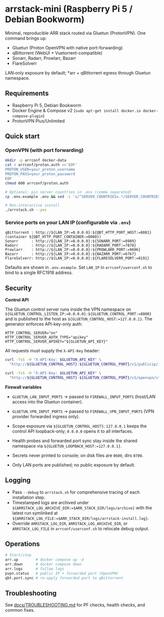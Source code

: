 # arrstack-mini (Raspberry Pi 5 / Debian Bookworm)

Minimal, reproducible ARR stack routed via Gluetun (ProtonVPN). One command brings up:

- Gluetun (Proton OpenVPN with native port-forwarding)
- qBittorrent (WebUI + Vuetorrent-compatible)
- Sonarr, Radarr, Prowlarr, Bazarr
- FlareSolverr

LAN‑only exposure by default; *arr + qBittorrent egress through Gluetun namespace.

## Requirements
- Raspberry Pi 5, Debian Bookworm
- Docker Engine & Compose v2 (`sudo apt-get install docker.io docker-compose-plugin`)
- ProtonVPN Plus/Unlimited

## Quick start

### OpenVPN (with port forwarding)
```bash
mkdir -p arrconf docker-data
cat > arrconf/proton.auth <<'EOF'
PROTON_USER=your_proton_username
PROTON_PASS=your_proton_password
EOF
chmod 600 arrconf/proton.auth

# Optional: pin server countries in .env (comma separated)
cp .env.example .env && sed -i 's/^SERVER_COUNTRIES=.*/SERVER_COUNTRIES=Netherlands,Germany,Switzerland/' .env

# Non-interactive install
./arrstack.sh --yes
```

### Service ports on your LAN IP (configurable via `.env`)
```
qBittorrent : http://${LAN_IP:=0.0.0.0}:${QBT_HTTP_PORT_HOST:=8081} (container ${QBT_HTTP_PORT_CONTAINER:=8080})
Sonarr      : http://${LAN_IP:=0.0.0.0}:${SONARR_PORT:=8989}
Radarr      : http://${LAN_IP:=0.0.0.0}:${RADARR_PORT:=7878}
Prowlarr    : http://${LAN_IP:=0.0.0.0}:${PROWLARR_PORT:=9696}
Bazarr      : http://${LAN_IP:=0.0.0.0}:${BAZARR_PORT:=6767}
FlareSolverr: http://${LAN_IP:=0.0.0.0}:${FLARESOLVERR_PORT:=8191}
```

Defaults are shown in `.env.example`. Set `LAN_IP` in `arrconf/userconf.sh` to bind to a single RFC1918 address.

## Security
**Control API**

The Gluetun control server runs inside the VPN namespace on
`${GLUETUN_CONTROL_LISTEN_IP:=0.0.0.0}:${GLUETUN_CONTROL_PORT:=8000}` and is
published to the host as `${GLUETUN_CONTROL_HOST:=127.0.0.1}`. The generator
enforces API-key-only auth:

```env
HTTP_CONTROL_SERVER="on"
HTTP_CONTROL_SERVER_AUTH_TYPE="apikey"
HTTP_CONTROL_SERVER_APIKEY="${GLUETUN_API_KEY}"
```

All requests must supply the `X-API-Key` header:

```bash
curl -fsS -H "X-API-Key: $GLUETUN_API_KEY" \
  "http://${GLUETUN_CONTROL_HOST}:${GLUETUN_CONTROL_PORT}/v1/publicip/ip"

curl -fsS -H "X-API-Key: $GLUETUN_API_KEY" \
  "http://${GLUETUN_CONTROL_HOST}:${GLUETUN_CONTROL_PORT}/v1/openvpn/status"
```

**Firewall variables**

- `GLUETUN_LAN_INPUT_PORTS` → passed to `FIREWALL_INPUT_PORTS` (host/LAN
  access into the Gluetun container).
- `GLUETUN_VPN_INPUT_PORTS` → passed to `FIREWALL_VPN_INPUT_PORTS` (VPN
  provider forwarded ingress only).
- Scope exposure via `${GLUETUN_CONTROL_HOST}`: `127.0.0.1` keeps the control
  API loopback-only; `0.0.0.0` opens it to all interfaces.

- Health probes and forwarded port sync stay inside the shared namespace via
  `${GLUETUN_LOOPBACK_HOST:=127.0.0.1}`.
- Secrets never printed to console; on disk files are `0600`, dirs `0700`.
- Only LAN ports are published; no public exposure by default.

## Logging
- Pass `--debug` to `arrstack.sh` for comprehensive tracing of each installation step.
- Timestamped logs are archived under `${ARRSTACK_LOG_ARCHIVE_DIR:=$ARR_STACK_DIR/logs/archive}` with the latest run symlinked at
  `${ARRSTACK_LOG_FILE:=$ARR_STACK_DIR/logs/arrstack-install.log}`.
- Override `ARRSTACK_LOG_DIR`, `ARRSTACK_LOG_ARCHIVE_DIR`, or `ARRSTACK_LOG_FILE` in `arrconf/userconf.sh` to relocate debug output.

## Operations
```bash
# Start/stop
arr.up        # docker compose up -d
arr.down      # docker compose down
arr.logs      # follow logs
pvpn.status   # public IP + forwarded port (OpenVPN)
qbt.port.sync # re-apply forwarded port to qBittorrent
```

## Troubleshooting
See [docs/TROUBLESHOOTING.md](docs/TROUBLESHOOTING.md) for PF checks, health checks, and common fixes.

